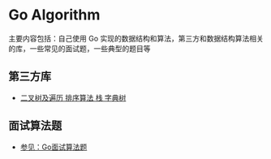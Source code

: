 
# Go Algorithm

主要内容包括：自己使用 Go 实现的数据结构和算法，第三方和数据结构算法相关的库，一些常见的面试题，一些典型的题目等

## 第三方库

- [二叉树及遍历 排序算法 栈 字典树](https://github.com/gaopeng527/go_Algorithm)

## 面试算法题

- [参见：Go面试算法题](Go面试算法题.md)